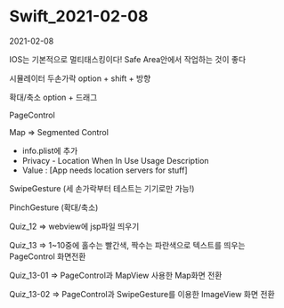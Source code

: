 # Swift_2021-02-08

2021-02-08

IOS는 기본적으로 멀티태스킹이다! Safe Area안에서 작업하는 것이 좋다

시뮬레이터 두손가락 option + shift + 방향

확대/축소 option + 드래그

PageControl

Map => Segmented Control 
 - info.plist에 추가
 - Privacy - Location When In Use Usage Description	
 - Value : [App needs location servers for stuff]

SwipeGesture (세 손가락부터 테스트는 기기로만 가능!)

PinchGesture (확대/축소)

Quiz_12 => webview에 jsp파일 띄우기

Quiz_13 => 1~10중에 홀수는 빨간색, 짝수는 파란색으로 텍스트를 띄우는 PageControl 화면전환

Quiz_13-01 => PageControl과 MapView 사용한 Map화면 전환

Quiz_13-02 => PageControl과 SwipeGesture를 이용한 ImageView 화면 전환

 
